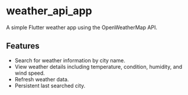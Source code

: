 # weather_api_app

A simple Flutter weather app using the OpenWeatherMap API.

## Features

- Search for weather information by city name.
- View weather details including temperature, condition, humidity, and wind speed.
- Refresh weather data.
- Persistent last searched city.
